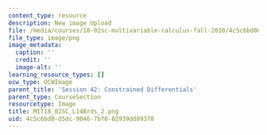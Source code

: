```yaml
---
content_type: resource
description: New image Upload
file: /media/courses/18-02sc-multivariable-calculus-fall-2010/4c5c6bd0d5dc90467bf082939dd89378_MIT18_02SC_L14Brds_2.png
file_type: image/png
image_metadata:
  caption: ''
  credit: ''
  image-alt: ''
learning_resource_types: []
ocw_type: OCWImage
parent_title: 'Session 42: Constrained Differentials'
parent_type: CourseSection
resourcetype: Image
title: MIT18_02SC_L14Brds_2.png
uid: 4c5c6bd0-d5dc-9046-7bf0-82939dd89378
---
```

